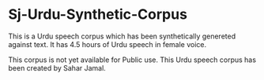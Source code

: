# Sj-Urdu-Synthetic-Corpus
This is a Urdu speech corpus which has been synthetically genereted against text.
It has 4.5 hours of Urdu speech in female voice.

This corpus is not yet available for Public use.
This Urdu speech corpus has been created by Sahar Jamal.
